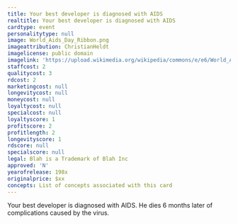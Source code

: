 ```yaml
---
title: Your best developer is diagnosed with AIDS
realtitle: Your best developer is diagnosed with AIDS
cardtype: event
personalitytype: null
image: World_Aids_Day_Ribbon.png
imageattribution: ChristianHeldt
imagelicense: public domain
imagelink: 'https://upload.wikimedia.org/wikipedia/commons/e/e6/World_Aids_Day_Ribbon.png'
staffcost: 2
qualitycost: 3
rdcost: 2
marketingcost: null
longevitycost: null
moneycost: null
loyaltycost: null
specialcost: null
loyaltyscore: 1
profitscore: 2
profitlength: 2
longevityscore: 1
rdscore: null
specialscore: null
legal: Blah is a Trademark of Blah Inc
approved: 'N'
yearofrelease: 198x
originalprice: $xx
concepts: List of concepts associated with this card
---
```


Your best developer is diagnosed with AIDS. He dies 6 months later of complications caused by the virus.
